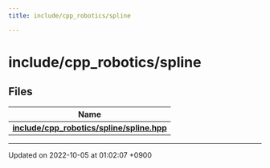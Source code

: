 ```yaml
---
title: include/cpp_robotics/spline

---
```


# include/cpp_robotics/spline



## Files

| Name           |
| -------------- |
| **[include/cpp_robotics/spline/spline.hpp](/cpp_robotics/doxybook/Files/spline_8hpp/#file-spline.hpp)**  |






-------------------------------

Updated on 2022-10-05 at 01:02:07 +0900
